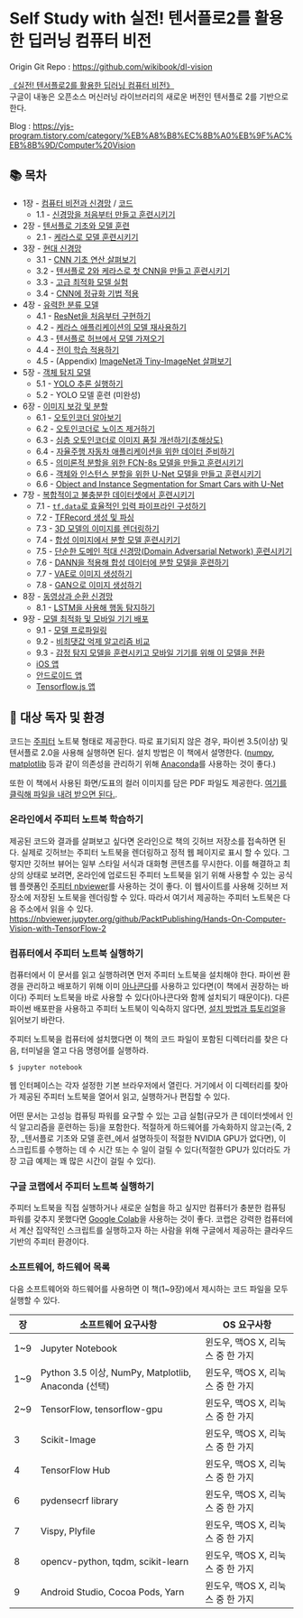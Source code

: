 # Self Study with 실전! 텐서플로2를 활용한 딥러닝 컴퓨터 비전

Origin Git Repo : https://github.com/wikibook/dl-vision

[《실전! 텐서플로2를 활용한 딥러닝 컴퓨터 비전》](https://book.naver.com/bookdb/book_detail.nhn?bid=16365755)   
구글이 내놓은 오픈소스 머신러닝 라이브러리의 새로운 버전인 텐서플로 2를 기반으로 한다. 

Blog : https://yjs-program.tistory.com/category/%EB%A8%B8%EC%8B%A0%EB%9F%AC%EB%8B%9D/Computer%20Vision

## :books: 목차

- 1장 - [컴퓨터 비전과 신경망](https://yjs-program.tistory.com/176) / [코드](/Chapter01)
    - 1.1 - [신경망을 처음부터 만들고 훈련시키기](./Chapter01/ch1_nb1_build_and_train_neural_network_from_scratch.ipynb)
- 2장 - [텐서플로 기초와 모델 훈련](/Chapter02)
    - 2.1 - [케라스로 모델 훈련시키기](./Chapter02/ch2_nb1_mnist_keras.ipynb)
- 3장 - [현대 신경망](/Chapter03)
    - 3.1 - [CNN 기초 연산 살펴보기](./Chapter03/ch3_nb1_discover_cnns_basic_ops.ipynb)
    - 3.2 - [텐서플로 2와 케라스로 첫 CNN을 만들고 훈련시키기](./Chapter03/ch3_nb2_build_and_train_first_cnn_with_tf2.ipynb)
    - 3.3 - [고급 최적화 모델 실험](./Chapter03/ch3_nb3_experiment_with_optimizers.ipynb)
    - 3.4 - [CNN에 정규화 기법 적용](./Chapter03/ch3_nb4_apply_regularization_methods_to_cnns.ipynb)
- 4장 - [유력한 분류 모델](/Chapter04)
    - 4.1 - [ResNet을 처음부터 구현하기](./Chapter04/ch4_nb1_implement_resnet_from_scratch.ipynb)
    - 4.2 - [케라스 애플리케이션의 모델 재사용하기](./Chapter04/ch4_nb2_reuse_models_from_keras_apps.ipynb)
    - 4.3 - [텐서플로 허브에서 모델 가져오기](./Chapter04/ch4_nb3_fetch_models_from_tf_hub.ipynb)
    - 4.4 - [전이 학습 적용하기](./Chapter04/ch4_nb4_apply_transfer_learning.ipynb)
    - 4.5 - (Appendix) [ImageNet과 Tiny-ImageNet 살펴보기](./Chapter04/ch4_nb5_explore_imagenet_and_its_tiny_version.ipynb)
- 5장 - [객체 탐지 모델](/Chapter05)
    - 5.1 - [YOLO 추론 실행하기](./Chapter05/ch5_nb1_yolo_inference.ipynb)
    - 5.2 - YOLO 모델 훈련 (미완성)
- 6장 - [이미지 보강 및 분할](./Chapter06)
    - 6.1 - [오토인코더 알아보기](./Chapter06/ch6_nb1_discover_autoencoders.ipynb)
    - 6.2 - [오토인코더로 노이즈 제거하기](./Chapter06/ch6_nb2_denoise_with_autoencoders.ipynb)
    - 6.3 - [심층 오토인코더로 이미지 품질 개선하기(초해상도)](./Chapter06/ch6_nb3_improve_image_quality_with_dae.ipynb)
    - 6.4 - [자율주행 자동차 애플리케이션을 위한 데이터 준비하기](./Chapter06/ch6_nb4_preparing_data_for_smart_car_apps.ipynb)
    - 6.5 - [의미론적 분할을 위한 FCN-8s 모델을 만들고 훈련시키기](./Chapter06/ch6_nb5_build_and_train_a_fcn8s_semantic_segmentation_model_for_smart_cars.ipynb)
    - 6.6 - [객체와 인스턴스 분할을 위한 U-Net 모델을 만들고 훈련시키기](./Chapter06/ch6_nb6_build_and_train_a_unet_for_urban_object_and_instance_segmentation.ipynb)
    - 6.6 - [Object and Instance Segmentation for Smart Cars with U-Net](./Chapter06/ch6_nb6_object_and_instance_segmentation_for_smart_cars_with_unet.ipynb)
- 7장 - [복합적이고 불충분한 데이터셋에서 훈련시키기](/Chapter07)
    - 7.1 - [`tf.data`로 효율적인 입력 파이프라인 구성하기](./Chapter07/ch7_nb1_set_up_efficient_input_pipelines_with_tf_data.ipynb)
    - 7.2 - [TFRecord 생성 및 파싱](./Chapter07/ch7_nb2_generate_and_parse_tfrecords.ipynb)
    - 7.3 - [3D 모델의 이미지를 렌더링하기](./Chapter07/ch7_nb3_render_images_from_3d_models.ipynb)
    - 7.4 - [합성 이미지에서 분할 모델 훈련시키기](./Chapter07/ch7_nb4_train_segmentation_model_on_synthetic_images.ipynb)
    - 7.5 - [단순한 도메인 적대 신경망(Domain Adversarial Network) 훈련시키기](./Chapter07/ch7_nb5_train_a_simple_domain_adversarial_network_(dann).ipynb)
    - 7.6 - [DANN을 적용해 합성 데이터에 분할 모델을 훈련하기](./Chapter07/ch7_nb6_apply_dann_to_train_segmentation_model_on_synthetic_data.ipynb)
    - 7.7 - [VAE로 이미지 생성하기](./Chapter07/ch7_nb7_generate_images_with_vae_models.ipynb)
    - 7.8 - [GAN으로 이미지 생성하기](./Chapter07/ch7_nb8_generate_images_with_gan_models.ipynb) 	
- 8장 - [동영상과 순환 신경망](/Chapter08)
    - 8.1 - [LSTM을 사용해 행동 탐지하기](./Chapter08/ch8_nb1_action_recognition.ipynb)
- 9장 - [모델 최적화 및 모바일 기기 배포](/Chapter09)
    - 9.1 - [모델 프로파일링](./Chapter09/ch9_nb1_profiling.ipynb)
    - 9.2 - [비최댓값 억제 알고리즘 비교](./Chapter09/ch9_nb2_nms_speed_comparison.ipynb)
    - 9.3 - [감정 탐지 모델을 훈련시키고 모바일 기기를 위해 이 모델을 전환](./Chapter09/ch9_nb3_train_model.ipynb)
    - [iOS 앱](./Chapter09/coreml_ios)
    - [안드로이드 앱](./Chapter09/tf_lite_android)
    - [Tensorflow.js 앱](./Chapter09/tfjs)   


## :wrench: 대상 독자 및 환경

코드는 [주피터](http://jupyter.org/) 노트북 형태로 제공한다. 따로 표기되지 않은 경우, 파이썬 3.5(이상) 및 텐서플로 2.0을 사용해 실행하면 된다. 설치 방법은 이 책에서 설명한다. ([numpy](http://www.numpy.org/), [matplotlib](https://matplotlib.org) 등과 같이 의존성을 관리하기 위해 [Anaconda](https://anaconda.org/)를 사용하는 것이 좋다.)

또한 이 책에서 사용된 화면/도표의 컬러 이미지를 담은 PDF 파일도 제공한다. [여기를 클릭해 파일을 내려 받으면 된다.](https://www.packtpub.com/sites/default/files/downloads/9781788830645_ColorImages.pdf).

### 온라인에서 주피터 노트북 학습하기

제공된 코드와 결과를 살펴보고 싶다면 온라인으로 책의 깃허브 저장소를 접속하면 된다. 실제로 깃허브는 주피터 노트북을 렌더링하고 정적 웹 페이지로 표시 할 수 있다.
그렇지만 깃허브 뷰어는 일부 스타일 서식과 대화형 콘텐츠를 무시한다. 이를 해결하고 최상의 상태로 보려면, 온라인에 업로드된 주피터 노트북을 읽기 위해 사용할 수 있는 공식 웹 플랫폼인 [주피터 nbviewer](https://nbviewer.jupyter.org)를 사용하는 것이 좋다. 이 웹사이트를 사용해 깃허브 저장소에 저장된 노트북을 렌더링할 수 있다. 따라서 여기서 제공하는 주피터 노트북은 다음 주소에서 읽을 수 있다.
https://nbviewer.jupyter.org/github/PacktPublishing/Hands-On-Computer-Vision-with-TensorFlow-2

### 컴퓨터에서 주피터 노트북 실행하기

컴퓨터에서 이 문서를 읽고 실행하려면 먼저 주피터 노트북을 설치해야 한다. 파이썬 환경을 관리하고 배포하기 위해 이미 [아나콘다](https://www.anaconda.com)를 사용하고 있다면(이 책에서 권장하는 바이다) 주피터 노트북을 바로 사용할 수 있다(아나콘다와 함께 설치되기 때문이다). 다른 파이썬 배포판을 사용하고 주피터 노트북이 익숙하지 않다면, [설치 방법과 튜토리얼](https://jupyter.org/documentation)을 읽어보기 바란다.

주피터 노트북을 컴퓨터에 설치했다면 이 책의 코드 파일이 포함된 디렉터리를 찾은 다음, 터미널을 열고 다음 명령어를 실행하라. 

    $ jupyter notebook
    
웹 인터페이스는 각자 설정한 기본 브라우저에서 열린다. 거기에서 이 디렉터리를 찾아가 제공된 주피터 노트북을 열어서 읽고, 실행하거나 편집할 수 있다. 

어떤 문서는 고성능 컴퓨팅 파워를 요구할 수 있는 고급 실험(규모가 큰 데이터셋에서 인식 알고리즘을 훈련하는 등)을 포함한다. 적절하게 하드웨어를 가속화하지 않고는(즉, 2장, _텐서플로 기초와 모델 훈련_에서 설명하듯이 적절한 NVIDIA GPU가 없다면), 이 스크립트를 수행하는 데 수 시간 또는 수 일이 걸릴 수 있다(적절한 GPU가 있더라도 가장 고급 예제는 꽤 많은 시간이 걸릴 수 있다). 

### 구글 코랩에서 주피터 노트북 실행하기

주피터 노트북을 직접 실행하거나 새로운 실험을 하고 싶지만 컴퓨터가 충분한 컴퓨팅 파워를 갖추지 못했다면 [Google Colab](https://colab.research.google.com)을 사용하는 것이 좋다. 코랩은 강력한 컴퓨터에서 계산 집약적인 스크립트를 실행하고자 하는 사람을 위해 구글에서 제공하는 클라우드 기반의 주피터 환경이다. 

### 소프트웨어, 하드웨어 목록 

다음 소프트웨어와 하드웨어를 사용하면 이 책(1~9장)에서 제시하는 코드 파일을 모두 실행할 수 있다. 

| 장     | 소프트웨어 요구사항                                 | OS 요구사항                       |
| ------ | --------------------------------------------------- | --------------------------------- |
| 1~9    | Jupyter Notebook                                    | 윈도우, 맥OS X, 리눅스 중 한 가지 |
| 1~9    | Python 3.5 이상, NumPy, Matplotlib, Anaconda (선택) | 윈도우, 맥OS X, 리눅스 중 한 가지 |
| 2~9    | TensorFlow, tensorflow-gpu                          | 윈도우, 맥OS X, 리눅스 중 한 가지 |
| 3      | Scikit-Image                                        | 윈도우, 맥OS X, 리눅스 중 한 가지 |
| 4      | TensorFlow Hub                                      | 윈도우, 맥OS X, 리눅스 중 한 가지 |
| 6      | pydensecrf library                                  | 윈도우, 맥OS X, 리눅스 중 한 가지 |
| 7      | Vispy, Plyfile                                      | 윈도우, 맥OS X, 리눅스 중 한 가지 |
| 8      | opencv-python, tqdm, scikit-learn                   | 윈도우, 맥OS X, 리눅스 중 한 가지 |
| 9      | Android Studio, Cocoa Pods, Yarn                    | 윈도우, 맥OS X, 리눅스 중 한 가지 |

